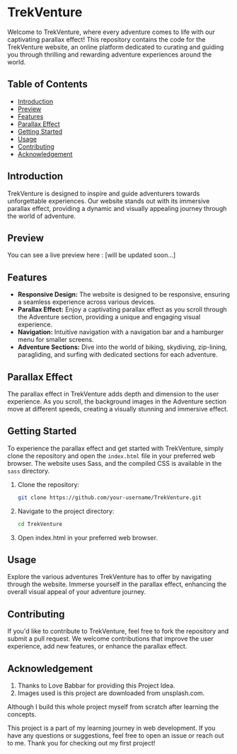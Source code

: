 # TrekVenture

Welcome to TrekVenture, where every adventure comes to life with our captivating parallax effect! This repository contains the code for the TrekVenture website, an online platform dedicated to curating and guiding you through thrilling and rewarding adventure experiences around the world.

## Table of Contents
- [Introduction](#introduction)
- [Preview](#preview)
- [Features](#features)
- [Parallax Effect](#parallax-effect)
- [Getting Started](#getting-started)
- [Usage](#usage)
- [Contributing](#contributing)
- [Acknowledgement](#acknowledgement)

## Introduction
TrekVenture is designed to inspire and guide adventurers towards unforgettable experiences. Our website stands out with its immersive parallax effect, providing a dynamic and visually appealing journey through the world of adventure.

## Preview
You can see a live preview here : [will be updated soon...]

## Features
- **Responsive Design:** The website is designed to be responsive, ensuring a seamless experience across various devices.
- **Parallax Effect:** Enjoy a captivating parallax effect as you scroll through the Adventure section, providing a unique and engaging visual experience.
- **Navigation:** Intuitive navigation with a navigation bar and a hamburger menu for smaller screens.
- **Adventure Sections:** Dive into the world of biking, skydiving, zip-lining, paragliding, and surfing with dedicated sections for each adventure.

## Parallax Effect
The parallax effect in TrekVenture adds depth and dimension to the user experience. As you scroll, the background images in the Adventure section move at different speeds, creating a visually stunning and immersive effect.

## Getting Started
To experience the parallax effect and get started with TrekVenture, simply clone the repository and open the `index.html` file in your preferred web browser. The website uses Sass, and the compiled CSS is available in the `sass` directory.

1. Clone the repository: 
    ```bash
    git clone https://github.com/your-username/TrekVenture.git

2. Navigate to the project directory:

    ```bash 
    cd TrekVenture
3. Open index.html in your preferred web browser.   

## Usage
Explore the various adventures TrekVenture has to offer by navigating through the website. Immerse yourself in the parallax effect, enhancing the overall visual appeal of your adventure journey.

## Contributing
If you'd like to contribute to TrekVenture, feel free to fork the repository and submit a pull request. We welcome contributions that improve the user experience, add new features, or enhance the parallax effect.

## Acknowledgement
1. Thanks to Love Babbar for providing this Project Idea.
2. Images used is this project are downloaded from unsplash.com.

Although I build this whole project myself from scratch after learning the concepts.

This project is a part of my learning journey in web development. If you have any questions or suggestions, feel free to open an issue or reach out to me. Thank you for checking out my first project!